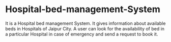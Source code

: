 # Hospital-bed-management-System
It is a Hospital bed management System. It gives information about available beds in Hospitals of Jaipur City. A user can look for the availability of bed in a particular Hospital in case of emergency and send a request to book it.
